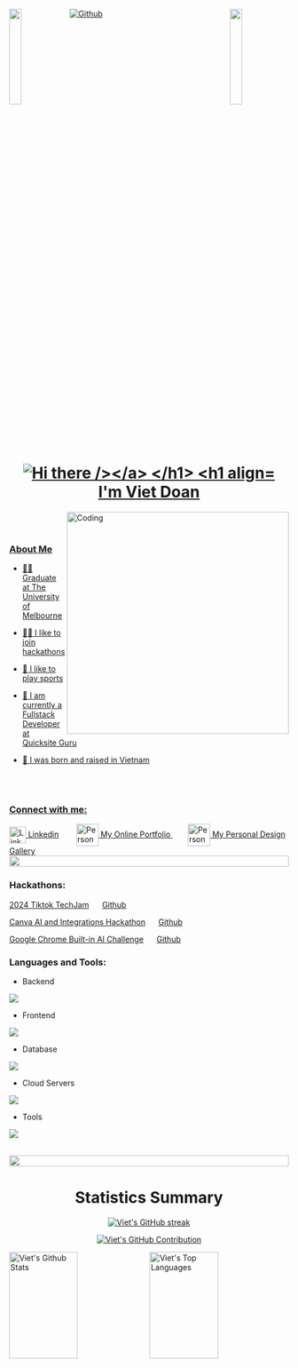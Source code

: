 [![Github](https://img.shields.io/github/followers/viet-doan?label=Follow&style=social)](https://github.com/viet-doan)
<img align="left" src="https://user-images.githubusercontent.com/65187002/144930161-2f783401-8d27-4fdf-a2f7-cc0ba32f1f1f.gif" width="21%" style="display:inline;"><img align="right" src="https://user-images.githubusercontent.com/65187002/144930161-2f783401-8d27-4fdf-a2f7-cc0ba32f1f1f.gif" width="21%" style="display:inline;">

<h1 align="center">
  <a href="https://git.io/typing-svg"><img src="https://readme-typing-svg.herokuapp.com?font=Righteous&pause=500&color=B24392&size=35&center=true&vCenter=true&random=false&width=435&lines=Hi+there+!+%F0%9F%91%8B" alt="Hi there /></a>
</h1>
<h1 align="center"><br>I'm Viet Doan</h1>
<!-- <h6 align="center">🌱 I’m currently studying Bachelor of Science (Major in Computing and Software System) at The University of Melbourne.</h6> -->


<img align="right" alt="Coding" width="400" src="https://user-images.githubusercontent.com/74038190/229223263-cf2e4b07-2615-4f87-9c38-e37600f8381a.gif">
<br><br>

<h3 align="left">About Me</h3>

- 👨‍🎓 Graduate at The University of Melbourne

- 👨‍💻 I like to join hackathons

- 🌱 I like to play sports

- 💼 I am currently a Fullstack Developer at  Quicksite Guru

- 👶 I was born and raised in Vietnam


<br><br>
<h3 align="left">Connect with me:</h3>

<a href="https://linkedin.com/in/viet-doan-vqd/" target="_blank">
  <img align="center" src="https://raw.githubusercontent.com/rahuldkjain/github-profile-readme-generator/master/src/images/icons/Social/linked-in-alt.svg" alt="Linkedin" height="30" width="30" />
  <a href="https://linkedin.com/in/viet-doan-vqd/" target="_blank"> Linkedin</a>
</a>
&nbsp;&nbsp;&nbsp;&nbsp;&nbsp;&nbsp;
<a href="https://viet-doan.com/" target="_blank">
  <img align="center" src="https://github.com/viet-doan/viet-doan/assets/136438459/ba7eb99b-0d94-4514-9912-5232ad3f96d2" alt="Personal Portfolio" width="40" height="40" />
  My Online Portfolio
</a>
&nbsp;&nbsp;&nbsp;&nbsp;&nbsp;&nbsp;
<a href="https://koicorner.art/" target="_blank">
  <img align="center" src="https://github.com/viet-doan/viet-doan/assets/136438459/c8e775a4-a404-42d2-9b63-13645e979074" alt="Personal Gallery" width="40" height="40" />
  My Personal Design Gallery
</a>

<img src="https://i.imgur.com/dBaSKWF.gif" height="20" width="100%">

<!-- <img align="right" width="400" src="https://github-readme-stats.vercel.app/api/top-langs/?username=viet-doan&theme=dracula&count-private=true" alt="Top Langs"> -->
<!-- ![Top Langs](https://github-readme-stats.vercel.app/api/top-langs/?username=viet-doan&theme=dracula&count-private=true) -->

<h3 align="left" >Hackathons:</h3>


[2024 Tiktok TechJam](https://devpost.com/software/livedesign-pro/) &nbsp;&nbsp;&nbsp;&nbsp; [Github](https://github.com/Joan-gao/eventpage-design-platform)

[Canva AI and Integrations Hackathon](https://devpost.com/software/magicbook-ai) &nbsp;&nbsp;&nbsp;&nbsp; [Github](https://github.com/Joan-gao/canva-magicbook-ai)

[Google Chrome Built-in AI Challenge](https://googlechromeai.devpost.com/) &nbsp;&nbsp;&nbsp;&nbsp; [Github](https://github.com/Polygon2024/SummarAIze)



<h3 align="left" >Languages and Tools:</h3>

- Backend
<p align="left">
  <a href="https://skillicons.dev">
    <img src="https://skillicons.dev/icons?i=py,c,java,nodejs,express" />
  </a>
</p>

- Frontend
<p align="left">
  <a href="https://skillicons.dev">
    <img src="https://skillicons.dev/icons?i=html,css,js,react,vite,ts,tailwind,materialui" />
  </a>
</p>

- Database
<p align="left">
  <a href="https://skillicons.dev">
    <img src="https://skillicons.dev/icons?i=mysql,mongo" />
  </a>
</p>

- Cloud Servers
<p align="left">
  <a href="https://skillicons.dev">
    <img src="https://skillicons.dev/icons?i=firebase,heroku" />
  </a>
</p>

- Tools
<p align="left">
  <a href="https://skillicons.dev">
    <img src="https://skillicons.dev/icons?i=ai,matlab,idea,vscode,powershell,bash,git,github,githubactions,figma" />
  </a>
</p>

<br/>

<img src="https://i.imgur.com/dBaSKWF.gif" height="20" width="100%">


<!--### Stats
[![Viet's GitHub stats](https://github-readme-stats-viet-doans-projects-a90ed107.vercel.app/api?username=viet-doan&theme=dracula&hide=stars,prs,issues&show_icons=true&count-private=true)](https://github.com/viet-doan/github-readme-stats) -->

<!-- ### Summary
![](https://github-profile-summary-cards.vercel.app/api/cards/profile-details?username=viet-doan&theme=dracula&count-private=true)
![](https://github-profile-summary-cards.vercel.app/api/cards/repos-per-language?username=viet-doan&theme=dracula)
![](https://github-profile-summary-cards.vercel.app/api/cards/stats?username=viet-doan&theme=dracula)
![](https://github-profile-summary-cards.vercel.app/api/cards/productive-time?username=viet-doan&theme=dracula)
![](https://github-profile-summary-cards.vercel.app/api/cards/most-commit-language?username=viet-doan&theme=dracula)  -->
<h1 align="center">Statistics Summary</h1>
<p align="center">
  <a href="https://github.com/viet-doan">
    <img src="https://github-readme-streak-stats.herokuapp.com/?user=viet-doan&theme=dracula" alt="Viet's GitHub streak"/>
  </a>
</p>

<p align="center">
  <a href="https://github.com/viet-doan">
    <img src="https://github-profile-summary-cards.vercel.app/api/cards/profile-details?username=viet-doan&theme=dracula" alt="Viet's GitHub Contribution"/>
  </a>
</p>

<a> 
    <a href="https://github.com/viet-doan"><img alt="Viet's Github Stats" src="https://denvercoder1-github-readme-stats.vercel.app/api?username=viet-doan&show_icons=true&count_private=true&theme=dracula" height="192px" width="49.5%"/></a>
  <a href="https://github.com/viet-doan"><img alt="Viet's Top Languages" src="https://denvercoder1-github-readme-stats.vercel.app/api/top-langs/?username=viet-doan&langs_count=8&layout=compact&theme=dracula" height="192px" width="49.5%"/></a>
  <br/>
</a>
